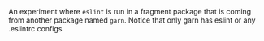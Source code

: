 An experiment where `eslint` is run in a fragment package that is coming from another package named `garn`. Notice that only garn has eslint or any .eslintrc configs
